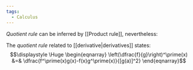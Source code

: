 ```yaml
---
tags:
  - Calculus
---
```

*Quotient rule* can be inferred by [[Product rule]], nevertheless:

The *quotient rule* related to [[derivative|derivatives]] states:
$$\displaystyle \Huge \begin{eqnarray} 
\left(\dfrac{f}{g}\right)^\prime(x) &=& \dfrac{f^\prime(x)g(x)-f(x)g^\prime(x)}{[g(a)]^2}
\end{eqnarray}$$

